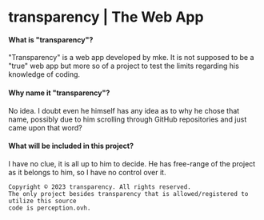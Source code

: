 # transparency | The Web App

#### What is "transparency"?

"Transparency" is a web app developed by mke.
It is not supposed to be a "true" web app but more so of a project to test
the limits regarding his knowledge of coding.

#### Why name it "transparency"?

No idea.
I doubt even he himself has any idea as to why he chose that name, possibly due to him scrolling through GitHub
repositories and just came upon that word?

#### What will be included in this project?

I have no clue, it is all up to him to decide.
He has free-range of the project as it belongs to him, so I have no control over it.

```
Copyright © 2023 transparency. All rights reserved.
The only project besides transparency that is allowed/registered to utilize this source
code is perception.ovh.
```